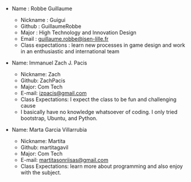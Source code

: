 * Name : Robbe Guillaume
   * Nickname : Guigui
   * Github : GuillaumeRobbe
   * Major : High Technology and Innovation Design
   * Email : guillaume.robbe@isen-lille.fr
   * Class expectations : learn  new processes in game design and work in an enthusiastic and international team
  
   
* Name: Immanuel Zach J. Pacis
   * Nickname: Zach 
   * Github: ZachPacis
   * Major: Com Tech
   * E-mail: izpacis@gmail.com
   * Class Expectations: I expect the class to be fun and challenging cause
   * I basically have no knowledge whatsoever of coding. I only tried bootstrap, Ubuntu, and Python.
   
   
* Name: Marta Garcia Villarrubia
   * Nickname: Martita 
   * Github: martitagavil
   * Major: Com Tech
   * E-mail: martitasonriisas@gmail.com
   * Class Expectations: learn more about programming and also enjoy with the subject.
